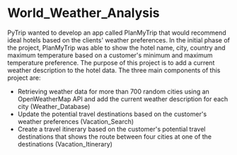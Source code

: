 # World_Weather_Analysis
PyTrip wanted to develop an app called PlanMyTrip that would recommend ideal hotels based on the clients' weather preferences. In the initial phase of the project, PlanMyTrip was able to show the hotel name, city, country and maximum temperature based on a customer's minimum and maximum temperature preference. The purpose of this project is to add a current weather description to the hotel data. The three main components of this project are:
- Retrieving weather data for more than 700 random cities using an OpenWeatherMap API and add the current weather description for each city (Weather_Database)
- Update the potential travel destinations based on the customer's weather preferences (Vacation_Search)
- Create a travel itinerary based on the customer's potential travel destinations that shows the route between four cities at one of the destinations (Vacation_Itinerary)
